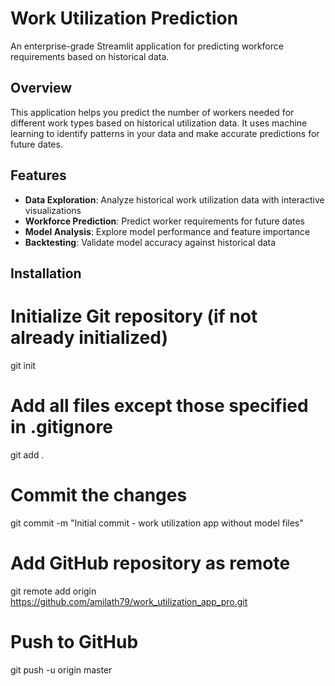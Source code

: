 # Work Utilization Prediction

An enterprise-grade Streamlit application for predicting workforce requirements based on historical data.

## Overview

This application helps you predict the number of workers needed for different work types based on historical utilization data. It uses machine learning to identify patterns in your data and make accurate predictions for future dates.

## Features

- **Data Exploration**: Analyze historical work utilization data with interactive visualizations
- **Workforce Prediction**: Predict worker requirements for future dates
- **Model Analysis**: Explore model performance and feature importance
- **Backtesting**: Validate model accuracy against historical data

## Installation


# Initialize Git repository (if not already initialized)
git init

# Add all files except those specified in .gitignore
git add .

# Commit the changes
git commit -m "Initial commit - work utilization app without model files"

# Add GitHub repository as remote
git remote add origin https://github.com/amilath79/work_utilization_app_pro.git

# Push to GitHub
git push -u origin master